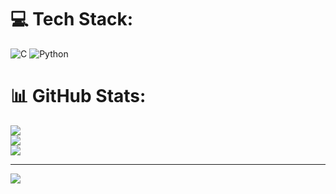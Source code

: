 
# 💻 Tech Stack:
![C](https://img.shields.io/badge/c-%2300599C.svg?style=for-the-badge&logo=c&logoColor=white) ![Python](https://img.shields.io/badge/python-3670A0?style=for-the-badge&logo=python&logoColor=ffdd54)
# 📊 GitHub Stats:
![](https://github-readme-stats.vercel.app/api?username=JeffersonAmorimdaCosta&theme=react&hide_border=false&include_all_commits=false&count_private=false)<br/>
![](https://github-readme-streak-stats.herokuapp.com/?user=JeffersonAmorimdaCosta&theme=react&hide_border=false)<br/>
![](https://github-readme-stats.vercel.app/api/top-langs/?username=JeffersonAmorimdaCosta&theme=react&hide_border=false&include_all_commits=false&count_private=false&layout=compact)

---
[![](https://visitcount.itsvg.in/api?id=JeffersonAmorimdaCosta&icon=0&color=0)](https://visitcount.itsvg.in)

<!-- Proudly created with GPRM ( https://gprm.itsvg.in ) -->